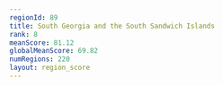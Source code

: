 ```yaml
---
regionId: 89
title: South Georgia and the South Sandwich Islands
rank: 8
meanScore: 81.12
globalMeanScore: 69.82
numRegions: 220
layout: region_score
---
```

